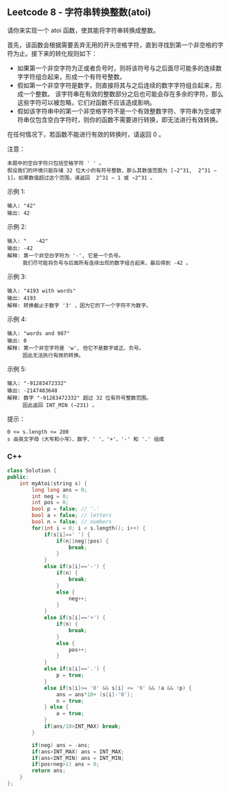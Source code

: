 ## Leetcode 8 - 字符串转换整数(atoi)
请你来实现一个 atoi 函数，使其能将字符串转换成整数。

首先，该函数会根据需要丢弃无用的开头空格字符，直到寻找到第一个非空格的字符为止。接下来的转化规则如下：

- 如果第一个非空字符为正或者负号时，则将该符号与之后面尽可能多的连续数字字符组合起来，形成一个有符号整数。
- 假如第一个非空字符是数字，则直接将其与之后连续的数字字符组合起来，形成一个整数。
该字符串在有效的整数部分之后也可能会存在多余的字符，那么这些字符可以被忽略，它们对函数不应该造成影响。
- 假如该字符串中的第一个非空格字符不是一个有效整数字符、字符串为空或字符串仅包含空白字符时，则你的函数不需要进行转换，即无法进行有效转换。

在任何情况下，若函数不能进行有效的转换时，请返回 0 。

注意：
```
本题中的空白字符只包括空格字符 ' ' 。
假设我们的环境只能存储 32 位大小的有符号整数，那么其数值范围为 [−2^31,  2^31 − 1]。如果数值超过这个范围，请返回  2^31 − 1 或 −2^31 。
```
示例 1:
```
输入: "42"
输出: 42
```
示例 2:
```
输入: "   -42"
输出: -42
解释: 第一个非空白字符为 '-', 它是一个负号。
     我们尽可能将负号与后面所有连续出现的数字组合起来，最后得到 -42 。
```
示例 3:
```
输入: "4193 with words"
输出: 4193
解释: 转换截止于数字 '3' ，因为它的下一个字符不为数字。
```
示例 4:
```
输入: "words and 987"
输出: 0
解释: 第一个非空字符是 'w', 但它不是数字或正、负号。
     因此无法执行有效的转换。
```     
示例 5:
```
输入: "-91283472332"
输出: -2147483648
解释: 数字 "-91283472332" 超过 32 位有符号整数范围。 
     因此返回 INT_MIN (−231) 。
```

提示：
```
0 <= s.length <= 200
s 由英文字母（大写和小写）、数字、' '、'+'、'-' 和 '.' 组成
```
### C++
```c++
class Solution {
public:
    int myAtoi(string s) {
        long long ans = 0;
        int neg = 0;
        int pos = 0;
        bool p = false; // '.'
        bool a = false; // letters
        bool n = false; // numbers
        for(int i = 0; i < s.length(); i++) {
            if(s[i]==' ') {
                if(n||neg||pos) {
                    break;
                }
            }
            else if(s[i]=='-') {
                if(n) {
                    break;
                } 
                else {
                    neg++;
                }
            }
            else if(s[i]=='+') {
                if(n) {
                    break;
                }
                else {
                    pos++;
                }
            }
            else if(s[i]=='.') {
                p = true;
            }
            else if(s[i]>= '0' && s[i] <= '9' && !a && !p) {
                ans = ans*10+ (s[i]-'0');
                n = true;
            } else {
                a = true;
            }
            if(ans/10>INT_MAX) break;
        }

        if(neg) ans = -ans;
        if(ans>INT_MAX) ans = INT_MAX;
        if(ans<INT_MIN) ans = INT_MIN;
        if(pos+neg>1) ans = 0;
        return ans;
    }
};
```
